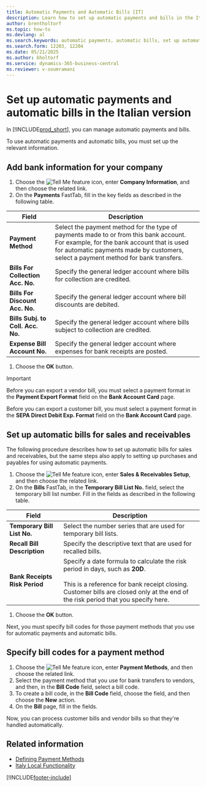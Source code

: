 ```yaml
---
title: Automatic Payments and Automatic Bills [IT]
description: Learn how to set up automatic payments and bills in the Italian version of Business Central.
author: brentholtorf
ms.topic: how-to
ms.devlang: al
ms.search.keywords: automatic payments, automatic bills, set up automatic payments, set up automatic bills, Italian version
ms.search.form: 12203, 12204
ms.date: 05/21/2025
ms.author: bholtorf
ms.service: dynamics-365-business-central
ms.reviewer: v-soumramani
---
```


# Set up automatic payments and automatic bills in the Italian version

In [!INCLUDE[prod_short](../../includes/prod_short.md)], you can manage automatic payments and bills.  

To use automatic payments and automatic bills, you must set up the relevant information.  

## Add bank information for your company  

1. Choose the ![Tell Me feature](../../media/ui-search/search_small.png "Tell me what you want to do") icon, enter **Company Information**, and then choose the related link.  
1. On the **Payments** FastTab, fill in the key fields as described in the following table.  

|Field|Description|  
|------------------------------------|---------------------------------------|  
|**Payment Method**|Select the payment method for the type of payments made to or from this bank account. For example, for the bank account that is used for automatic payments made by customers, select a payment method for bank transfers.|  
|**Bills For Collection Acc. No.**|Specify the general ledger account where bills for collection are credited.|  
|**Bills For Discount Acc. No.**|Specify the general ledger account where bill discounts are debited.|  
|**Bills Subj. to Coll. Acc. No.**|Specify the general ledger account where bills subject to collection are credited.|  
|**Expense Bill Account No.**|Specify the general ledger account where expenses for bank receipts are posted.|  

1. Choose the **OK** button.  

> [!IMPORTANT]  
> Before you can export a vendor bill, you must select a payment format in the **Payment Export Format** field on the **Bank Account Card** page.  
>
> Before you can export a customer bill, you must select a payment format in the **SEPA Direct Debit Exp. Format** field on the **Bank Account Card** page.

## Set up automatic bills for sales and receivables

The following procedure describes how to set up automatic bills for sales and receivables, but the same steps also apply to setting up purchases and payables for using automatic payments.

1. Choose the ![Tell Me feature](../../media/ui-search/search_small.png "Tell me what you want to do") icon, enter **Sales & Receivables Setup**, and then choose the related link.  
1. On the **Bills** FastTab, in the **Temporary Bill List No.** field, select the temporary bill list number. Fill in the fields as described in the following table.  

|Field|Description|  
|---------------------------------|---------------------------------------|  
|**Temporary Bill List No.**|Select the number series that are used for temporary bill lists.|  
|**Recall Bill Description**|Specify the descriptive text that are used for recalled bills.|  
|**Bank Receipts Risk Period**|Specify a date formula to calculate the risk period in days, such as **20D**.<br><br/> This is a reference for bank receipt closing. Customer bills are closed only at the end of the risk period that you specify here.|  

1. Choose the **OK** button.  

 Next, you must specify bill codes for those payment methods that you use for automatic payments and automatic bills.  

## Specify bill codes for a payment method  

1. Choose the ![Tell Me feature](../../media/ui-search/search_small.png "Tell me what you want to do") icon, enter **Payment Methods**, and then choose the related link.  
1. Select the payment method that you use for bank transfers to vendors, and then, in the **Bill Code** field, select a bill code.  
1. To create a bill code, in the **Bill Code** field, choose the field, and then choose the **New** action.  
1. On the **Bill** page, fill in the fields.

Now, you can process customer bills and vendor bills so that they're handled automatically.  

## Related information

- [Defining Payment Methods](../../finance-payment-methods.md)
- [Italy Local Functionality](italy-local-functionality.md)

[!INCLUDE[footer-include](../../includes/footer-banner.md)]
